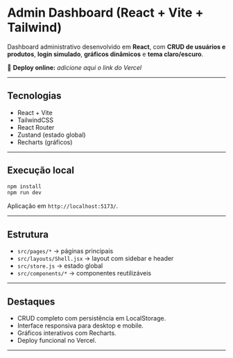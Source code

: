 # Admin Dashboard (React + Vite + Tailwind)

Dashboard administrativo desenvolvido em **React**, com **CRUD de usuários e produtos**, **login simulado**, **gráficos dinâmicos** e **tema claro/escuro**.

🔗 **Deploy online:** _adicione aqui o link do Vercel_

---

## Tecnologias
- React + Vite
- TailwindCSS
- React Router
- Zustand (estado global)
- Recharts (gráficos)

---

## Execução local
```bash
npm install
npm run dev
```
Aplicação em `http://localhost:5173/`.

---

## Estrutura
- `src/pages/*` → páginas principais
- `src/layouts/Shell.jsx` → layout com sidebar e header
- `src/store.js` → estado global
- `src/components/*` → componentes reutilizáveis

---

## Destaques
- CRUD completo com persistência em LocalStorage.  
- Interface responsiva para desktop e mobile.  
- Gráficos interativos com Recharts.  
- Deploy funcional no Vercel.  

---
